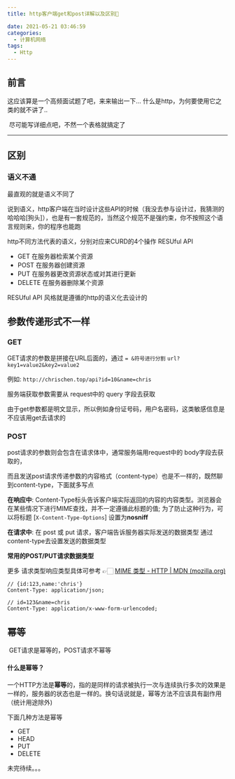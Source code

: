 ```yaml
---
title: http客户端get和post详解以及区别🧐

date: 2021-05-21 03:46:59
categories:
  - 计算机网络
tags:
  - Http
---
```




## 前言

这应该算是一个高频面试题了吧，来来输出一下... 什么是http，为何要使用它之类的就不讲了.. 

​	尽可能写详细点吧，不然一个表格就搞定了

---



## 区别

### 语义不通

最直观的就是语义不同了

说到语义，http客户端在当时设计这些API的时候（我没去参与设计过，我猜测的哈哈哈[狗头]），也是有一套规范的，当然这个规范不是强约束，你不按照这个语言规则来，你的程序也能跑

http不同方法代表的语义，分别对应来CURD的4个操作 RESUful API

- GET 在服务器检索某个资源
- POST 在服务器创建资源
- PUT 在服务器更改资源状态或对其进行更新
- DELETE 在服务器删除某个资源

RESUful API 风格就是遵循的http的语义化去设计的



## 参数传递形式不一样

### GET

GET请求的参数是拼接在URL后面的，通过 `= &符号进行分割`  `url?key1=value2&key2=value2`

例如: `http://chrischen.top/api?id=10&name=chris` 

服务端获取参数需要从 request中的 query 字段去获取

由于get参数都是明文显示，所以例如身份证号码，用户名密码，这类敏感信息是不应该用get去请求的



### POST

post请求的参数则会包含在请求体中，通常服务端用request中的 body字段去获取的，

而且发送post请求传递参数的内容格式（content-type）也是不一样的，既然聊到content-type，下面就多写点

**在响应中**: Content-Type标头告诉客户端实际返回的内容的内容类型。浏览器会在某些情况下进行MIME查找，并不一定遵循此标题的值; 为了防止这种行为，可以将标题 [`X-Content-Type-Options`] 设置为**nosniff**

**在请求中**: 在 post 或 put 请求，客户端告诉服务器实际发送的数据类型 通过content-type去设置发送的数据类型



**常用的POST/PUT请求数据类型**

更多 请求类型响应类型具体可参考 👉🏻  [MIME 类型 - HTTP | MDN (mozilla.org)](https://developer.mozilla.org/zh-CN/docs/Web/HTTP/Basics_of_HTTP/MIME_types#重要的mime类型)

```
// {id:123,name:'chris'}
Content-Type: application/json;				

// id=123&name=chris
Content-Type: application/x-www-form-urlencoded; 
```





## 幂等

​	GET请求是幂等的，POST请求不幂等

#### 什么是幂等？

一个HTTP方法是**幂等**的，指的是同样的请求被执行一次与连续执行多次的效果是一样的，服务器的状态也是一样的。换句话说就是，幂等方法不应该具有副作用（统计用途除外)

下面几种方法是幂等

- GET
- HEAD
- PUT
- DELETE



未完待续。。。















